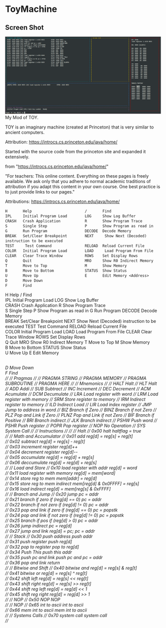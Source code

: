 # ToyMachine
## Screen Shot                                                                                                                   
![alt text](https://github.com/itlearningresources/ToyMachine/blob/main/Toy.png) 
My Mod of TOY.

TOY is an imaginary machine (created at Princeton) that is very similar to ancient computers.

Attribution: https://introcs.cs.princeton.edu/java/home/

Started with the source code from the princeton site and expanded it extensively.

from  "https://introcs.cs.princeton.edu/java/home/"

"For teachers:
This online content. Everything on these pages is freely available. We ask only that you adhere to normal academic traditions
of attribution if you adapt this content in your own course. One best practice is to just provide links to our pages."

Attributions: https://introcs.cs.princeton.edu/java/home/





    H       Help                    	/       Find                    
    IPL     Initial Program Load    	LOG     Show Log Buffer         
    CRASH   Crash Application       	R       Show Program Trace      
    S       Single Step             	P       Show Program as read in 
    G       Run Program             	DECODE  Decode Memory           
    BREAK   Set/Clear Breakpoint    	NEXT     Show Next (Decoded) instruction to be executed
    TEST     Test Command           	RELOAD  Reload Current File     
    COLOR   Initial Program Load    	LOAD     Load Program From File 
    CLEAR   Clear Trace Window      	ROWS    Set Display Rows        
    Q       Quit                    	MRO     Show R0 Indirect Memory 
    T       Move to Top             	M       Show Memory             
    B       Move to Bottom          	STATUS  Show Status             
    U       Move Up                 	E       Edit Memory <Address>   
    D       Move Down               	
    F       Find                    	
H       Help                    	/       Find                    
IPL     Initial Program Load    	LOG     Show Log Buffer         
CRASH   Crash Application       	R       Show Program Trace      
S       Single Step             	P       Show Program as read in 
G       Run Program             	DECODE  Decode Memory           
BREAK   Set/Clear Breakpoint    	NEXT     Show Next (Decoded) instruction to be executed
TEST     Test Command           	RELOAD  Reload Current File     
COLOR   Initial Program Load    	LOAD     Load Program From File 
CLEAR   Clear Trace Window      	ROWS    Set Display Rows        
Q       Quit                    	MRO     Show R0 Indirect Memory 
T       Move to Top             	M       Show Memory             
B       Move to Bottom          	STATUS  Show Status             
U       Move Up                 	E       Edit Memory <Address>   
D       Move Down               	
F       Find                    	
//
//  Pragmas
//
    //   PRAGMA STRING <string>
    //   PRAGMA MEMORY <hexaddr> <label>
    //   PRAGMA SUBROUTINE <hexaddr> <label>
    //   PRAGMA HERE <label>
//
//  Mnemonics
//
    //   HALT       Halt
    //   HLT        Halt
    //   ADD        Addi
    //   SUB        Subtract
    //   INC        Increment
    //   DEC        Decrement
    //   ACM        Acumulate
    //   DCM        Decumulate
    //   LRA        Load register with word
    //   LRM        Load register with memory
    //   SRM        Store register to memory
    //   IRM        Indirect register to memory
    //   ILD        Indirect Load
    //   LIR        Load index register
    //   JMP        Jump to address in word
    //   BIZ        Branch if Zero
    //   BINZ       Branch if not Zero
    //   PLZ        Pop and Link if Zero
    //   PLNZ       Pop and Link if not Zero
    //   BIF        Branch if Positive
    //   BRI        Branch indirect
    //   JLK        Branch indirect
    //   PSHW       Push word
    //   PSHR       Push register
    //   POPR       Pop register
    //   NOP        No Operation
    //   SYS        System Call
//
//  Instructions
//
//
//   Halt
//   0x00 halt                              haltflag = true                         
//
//   Math and Accumulator
//   0x01 add                               reg[d] = reg[s] + reg[t]                
//   0x02 subtract                          reg[d] = reg[s] - reg[t]                
//   0x03 increment register                reg[d]++                                
//   0x04 decrement register                reg[d]--                                
//   0x05 accumulate                        reg[d] = reg[d] + reg[s]                
//   0x06 deccumulate                       reg[d] = reg[d] + reg[s]                
//
//   Load and Store
//   0x10 load register with addr           reg[d] = word                           
//   0x11 load register with memory         reg[d] = mem[word]                      
//   0x14 store reg to mem                  mem[addr] = reg[d]                      
//   0x15 store reg to mem indirect         mem[reg[d] & 0x0FFFF] = reg[s]          
//   0x16 load indirect                     reg[d] = mem[reg[s] & 0xFFFF]           
//
//   Branch and Jump
//   0x20 jump                              pc = addr                               
//   0x21 branch if zero                    if (reg[d] == 0) pc = addr              
//   0x22 branch if not zero                if (reg[d] != 0) pc = addr              
//   0x23 pop and link if zero              if (reg[d] == 0) pc = popstk            
//   0x24 pop and link if not zero          if (reg[d] != 0) pc = popstk            
//   0x25 branch if pos                     if (reg[d] >  0) pc = addr              
//   0x26 jump indirect                     pc = reg[d]                             
//   0x27 jump and link                     reg[d] = pc; pc = addr                  
//
//   Stack
//   0x30 push address                      push addr                               
//   0x31 push register                     push reg[d]                             
//   0x32 pop to register                   pop to reg[d]                           
//   0x34 Push This                         push this addr                          
//   0x35 push pc and link                  push pc and pc = addr                   
//   0x36 pop and link                      return                                  
//
//   Bitwise and Shift
//   0x40 bitwise and                       reg[d] = reg[s] & reg[t]                
//   0x41 bitwise or                        reg[d] = reg[s] ^ reg[t]                
//   0x42 shift left                        reg[d] = reg[s] << reg[t]               
//   0x43 shift right                       reg[d] = reg[s] >> reg[t]               
//   0x44 shift reg left                    reg[d] = reg[d] << 1                    
//   0x45 shift reg right                   reg[d] = reg[d] >> 1                    
//
//   NOP
//   0x50 NOP                               NOP                                     
//
//   NOP
//   0x65 int to ascii                      int to ascii                            
//   0x66 mem int to ascii                  mem int to ascii                        
//
//   Systems Calls
//   0x70 system call                       system call                             
//
